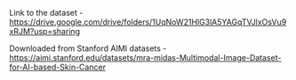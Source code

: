 Link to the dataset - https://drive.google.com/drive/folders/1UqNoW21HlG3lA5YAGqTVJlxOsVu9xRJM?usp=sharing

Downloaded from Stanford AIMI datasets - https://aimi.stanford.edu/datasets/mra-midas-Multimodal-Image-Dataset-for-AI-based-Skin-Cancer